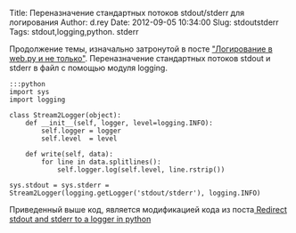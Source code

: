 Title: Переназначение стандартных потоков stdout/stderr для логирования
Author: d.rey
Date: 2012-09-05 10:34:00
Slug: stdoutstderr
Tags: stdout,logging,python. stderr

Продолжение темы, изначально затронутой в посте ["Логирование в web.py и не только"](http://devel.ownport.net/2010/04/webpy.html). Переназначение стандартных потоков stdout и stderr в файл с помощью модуля logging. 

    :::python
    import sys
    import logging
    
    class Stream2Logger(object):
        def __init__(self, logger, level=logging.INFO):
            self.logger = logger
            self.level  = level
            
        def write(self, data):
            for line in data.splitlines():
                self.logger.log(self.level, line.rstrip())
    
    sys.stdout = sys.stderr = Stream2Logger(logging.getLogger('stdout/stderr'), logging.INFO)

Приведенный выше код, является модификацией кода из поста[ Redirect stdout and stderr to a logger in python](http://www.electricmonk.nl/log/2011/08/14/redirect-stdout-and-stderr-to-a-logger-in-python/)

